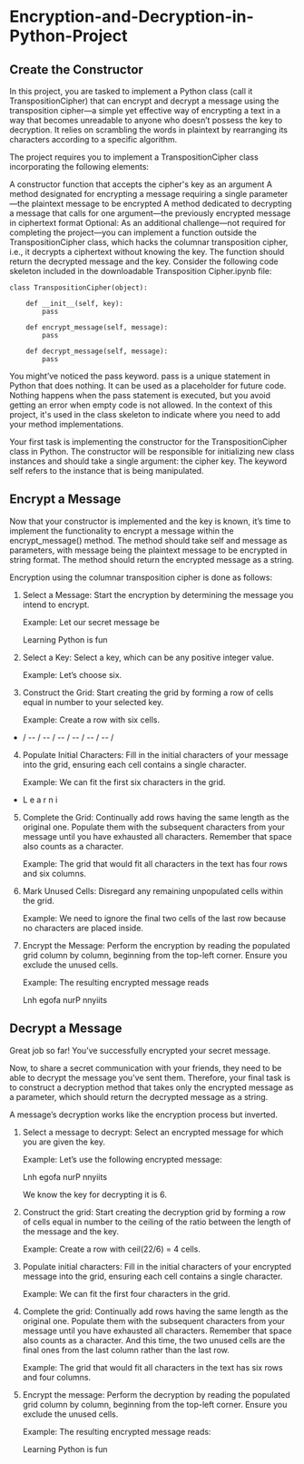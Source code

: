 # Encryption-and-Decryption-in-Python-Project

## Create the Constructor
In this project, you are tasked to implement a Python class (call it TranspositionCipher) that can encrypt and decrypt a message using the transposition cipher—a simple yet effective way of encrypting a text in a way that becomes unreadable to anyone who doesn’t possess the key to decryption. It relies on scrambling the words in plaintext by rearranging its characters according to a specific algorithm.

The project requires you to implement a TranspositionCipher class incorporating the following elements:

A constructor function that accepts the cipher's key as an argument
A method designated for encrypting a message requiring a single parameter—the plaintext message to be encrypted
A method dedicated to decrypting a message that calls for one argument—the previously encrypted message in ciphertext format
Optional: As an additional challenge—not required for completing the project—you can implement a function outside the TranspositionCipher class, which hacks the columnar transposition cipher, i.e., it decrypts a ciphertext without knowing the key. The function should return the decrypted message and the key.
Consider the following code skeleton included in the downloadable Transposition Cipher.ipynb file:
```
class TranspositionCipher(object): 
        
    def __init__(self, key):
        pass
        
    def encrypt_message(self, message):
        pass
    
    def decrypt_message(self, message):
        pass
```
You might’ve noticed the pass keyword. pass is a unique statement in Python that does nothing. It can be used as a placeholder for future code. Nothing happens when the pass statement is executed, but you avoid getting an error when empty code is not allowed. In the context of this project, it's used in the class skeleton to indicate where you need to add your method implementations.

Your first task is implementing the constructor for the TranspositionCipher class in Python. The constructor will be responsible for initializing new class instances and should take a single argument: the cipher key. The keyword self refers to the instance that is being manipulated.

## Encrypt a Message
Now that your constructor is implemented and the key is known, it’s time to implement the functionality to encrypt a message within the encrypt_message() method. The method should take self and message as parameters, with message being the plaintext message to be encrypted in string format. The method should return the encrypted message as a string.

Encryption using the columnar transposition cipher is done as follows:

1. Select a Message: Start the encryption by determining the message you intend to encrypt.
   
   Example: Let our secret message be

   Learning Python is fun

2. Select a Key: Select a key, which can be any positive integer value.

   Example: Let’s choose six.

3. Construct the Grid: Start creating the grid by forming a row of cells equal in number to your selected key.

   Example: Create a row with six cells.

- / -- / -- / -- / -- / -- / -- /
 	 	 	 	 	 
4. Populate Initial Characters: Fill in the initial characters of your message into the grid, ensuring each cell contains a single character.

   Example: We can fit the first six characters in the grid.
- L	e	a	r	n	i


5. Complete the Grid: Continually add rows having the same length as the original one. Populate them with the subsequent characters from your message until you have exhausted all characters. Remember that space also      counts as a character. 	 

   Example: The grid that would fit all characters in the text has four rows and six columns.

6. Mark Unused Cells: Disregard any remaining unpopulated cells within the grid.

   Example: We need to ignore the final two cells of the last row because no characters are placed inside.

8. Encrypt the Message: Perform the encryption by reading the populated grid column by column, beginning from the top-left corner. Ensure you exclude the unused cells.

   Example: The resulting encrypted message reads

   Lnh egofa nurP nnyiits

## Decrypt a Message
Great job so far! You’ve successfully encrypted your secret message.

Now, to share a secret communication with your friends, they need to be able to decrypt the message you’ve sent them. Therefore, your final task is to construct a decryption method that takes only the encrypted message as a parameter, which should return the decrypted message as a string.

A message’s decryption works like the encryption process but inverted.

1. Select a message to decrypt: Select an encrypted message for which you are given the key.

   Example: Let’s use the following encrypted message:

   Lnh egofa nurP nnyiits

   We know the key for decrypting it is 6.
   
2. Construct the grid: Start creating the decryption grid by forming a row of cells equal in number to the ceiling of the ratio between the length of the message and the key.

   Example: Create a row with ceil(22/6) = 4 cells.

3. Populate initial characters: Fill in the initial characters of your encrypted message into the grid, ensuring each cell contains a single character.

   Example: We can fit the first four characters in the grid.
4. Complete the grid: Continually add rows having the same length as the original one. Populate them with the subsequent characters from your message until you have exhausted all characters. Remember that space also
 counts as a character. And this time, the two unused cells are the final ones from the last column rather than the last row.

   Example: The grid that would fit all characters in the text has six rows and four columns.

5. Encrypt the message: Perform the decryption by reading the populated grid column by column, beginning from the top-left corner. Ensure you exclude the unused cells.

   Example: The resulting encrypted message reads:

   Learning Python is fun
